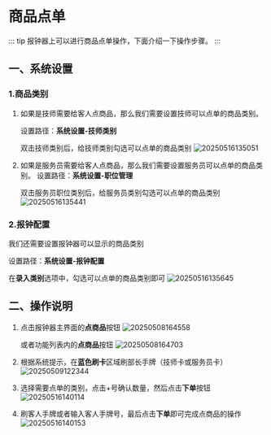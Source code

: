 # 商品点单
::: tip
报钟器上可以进行商品点单操作，下面介绍一下操作步骤。
:::
## 一、系统设置
### 1.商品类别
1. 如果是技师需要给客人点商品，那么我们需要设置技师可以点单的商品类别。

   设置路径：**系统设置-技师类别**

   双击技师类别后，给技师类别勾选可以点单的商品类别
![20250516135051](https://wiki-cdsoft.oss-cn-hangzhou.aliyuncs.com/20250516135051.png)

2. 如果是服务员需要给客人点商品，那么我们需要设置服务员可以点单的商品类别。
   设置路径：**系统设置-职位管理**

   双击服务员职位类别后，给服务员类别勾选可以点单的商品类别
   ![20250516135441](https://wiki-cdsoft.oss-cn-hangzhou.aliyuncs.com/20250516135441.png)

### 2.报钟配置
我们还需要设置报钟器可以显示的商品类别

设置路径：**系统设置-报钟配置**

在**录入类别**选项中，勾选可以点单的商品类别即可
![20250516135645](https://wiki-cdsoft.oss-cn-hangzhou.aliyuncs.com/20250516135645.png)

## 二、操作说明
1. 点击报钟器主界面的**点商品**按钮
![20250508164558](https://wiki-cdsoft.oss-cn-hangzhou.aliyuncs.com/20250508164558.png)


    或者功能列表内的**点商品**按钮
![20250508164703](https://wiki-cdsoft.oss-cn-hangzhou.aliyuncs.com/20250508164703.png)
2. 根据系统提示，在**蓝色刷卡**区域刷部长手牌（技师卡或服务员卡）
   ![20250509122344](https://wiki-cdsoft.oss-cn-hangzhou.aliyuncs.com/20250509122344.png)

3. 选择需要点单的类别，点击+号确认数量，然后点击**下单**按钮
   ![20250516140114](https://wiki-cdsoft.oss-cn-hangzhou.aliyuncs.com/20250516140114.png)

4. 刷客人手牌或者输入客人手牌号，最后点击**下单**即可完成点商品的操作
   ![20250516140153](https://wiki-cdsoft.oss-cn-hangzhou.aliyuncs.com/20250516140153.png)